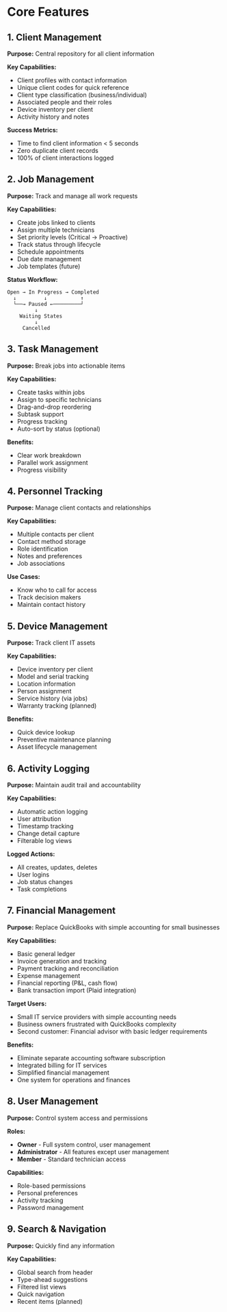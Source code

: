 # Core Features

## 1. Client Management

**Purpose:** Central repository for all client information

**Key Capabilities:**
- Client profiles with contact information
- Unique client codes for quick reference
- Client type classification (business/individual)
- Associated people and their roles
- Device inventory per client
- Activity history and notes

**Success Metrics:**
- Time to find client information < 5 seconds
- Zero duplicate client records
- 100% of client interactions logged

## 2. Job Management

**Purpose:** Track and manage all work requests

**Key Capabilities:**
- Create jobs linked to clients
- Assign multiple technicians
- Set priority levels (Critical → Proactive)
- Track status through lifecycle
- Schedule appointments
- Due date management
- Job templates (future)

**Status Workflow:**
```
Open → In Progress → Completed
  ↓         ↓           ↑
  └──→ Paused ←─────────┘
         ↓
    Waiting States
         ↓
     Cancelled
```

## 3. Task Management

**Purpose:** Break jobs into actionable items

**Key Capabilities:**
- Create tasks within jobs
- Assign to specific technicians
- Drag-and-drop reordering
- Subtask support
- Progress tracking
- Auto-sort by status (optional)

**Benefits:**
- Clear work breakdown
- Parallel work assignment
- Progress visibility

## 4. Personnel Tracking

**Purpose:** Manage client contacts and relationships

**Key Capabilities:**
- Multiple contacts per client
- Contact method storage
- Role identification
- Notes and preferences
- Job associations

**Use Cases:**
- Know who to call for access
- Track decision makers
- Maintain contact history

## 5. Device Management

**Purpose:** Track client IT assets

**Key Capabilities:**
- Device inventory per client
- Model and serial tracking
- Location information
- Person assignment
- Service history (via jobs)
- Warranty tracking (planned)

**Benefits:**
- Quick device lookup
- Preventive maintenance planning
- Asset lifecycle management

## 6. Activity Logging

**Purpose:** Maintain audit trail and accountability

**Key Capabilities:**
- Automatic action logging
- User attribution
- Timestamp tracking
- Change detail capture
- Filterable log views

**Logged Actions:**
- All creates, updates, deletes
- User logins
- Job status changes
- Task completions

## 7. Financial Management

**Purpose:** Replace QuickBooks with simple accounting for small businesses

**Key Capabilities:**
- Basic general ledger
- Invoice generation and tracking
- Payment tracking and reconciliation
- Expense management
- Financial reporting (P&L, cash flow)
- Bank transaction import (Plaid integration)

**Target Users:**
- Small IT service providers with simple accounting needs
- Business owners frustrated with QuickBooks complexity
- Second customer: Financial advisor with basic ledger requirements

**Benefits:**
- Eliminate separate accounting software subscription
- Integrated billing for IT services
- Simplified financial management
- One system for operations and finances

## 8. User Management

**Purpose:** Control system access and permissions

**Roles:**
- **Owner** - Full system control, user management
- **Administrator** - All features except user management  
- **Member** - Standard technician access

**Capabilities:**
- Role-based permissions
- Personal preferences
- Activity tracking
- Password management

## 9. Search & Navigation

**Purpose:** Quickly find any information

**Key Capabilities:**
- Global search from header
- Type-ahead suggestions
- Filtered list views
- Quick navigation
- Recent items (planned)
